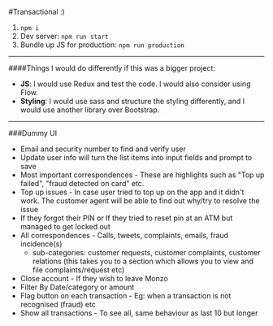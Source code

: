 #Transactional :)

1. `npm i`
2. Dev server: `npm run start`
3. Bundle up JS for production: `npm run production`

---
####Things I would do differently if this was a bigger project:
- __JS__: I would use Redux and test the code. I would also consider using Flow.
- __Styling__: I would use sass and structure the styling differently, and I would use another library over Bootstrap.

---
###Dummy UI
- Email and security number to find and verify user
- Update user info will turn the list items into input fields and prompt to save
- Most important correspondences - These are highlights such as "Top up failed", "fraud detected on card" etc.
- Top up issues - In case user tried to top up on the app and it didn't work. The customer agent will be able to find out why/try to resolve the issue
- If they forgot their PIN or If they tried to reset pin at an ATM but managed to get locked out 
- All correspondences - Calls, tweets, complaints, emails, fraud incidence(s)
  - sub-categories: customer requests, customer complaints, customer relations (this takes you to a section which allows you to view and file complaints/request etc)
- Close account - If they wish to leave Monzo
- Filter By Date/category or amount
- Flag button on each transaction - Eg: when a transaction is not recognised (fraud) etc
- Show all transactions - To see all, same behaviour as last 10 but longer
